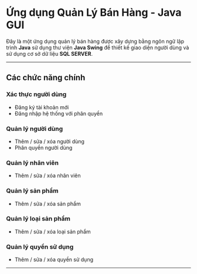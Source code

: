 #  Ứng dụng Quản Lý Bán Hàng - Java GUI

Đây là một ứng dụng quản lý bán hàng được xây dựng bằng ngôn ngữ lập trình **Java** sử dụng thư viện **Java Swing** để thiết kế giao diện người dùng và sử dụng cơ sở dữ liệu **SQL SERVER**.

---

##  Các chức năng chính

###  Xác thực người dùng
- Đăng ký tài khoản mới
- Đăng nhập hệ thống với phân quyền

###  Quản lý người dùng
- Thêm / sửa / xóa người dùng
- Phân quyền người dùng 

###  Quản lý nhân viên
- Thêm / sửa / xóa nhân viên

###  Quản lý sản phẩm
- Thêm / sửa / xóa sản phẩm

###  Quản lý loại sản phẩm
- Thêm / sửa / xóa loại sản phẩm

###  Quản lý quyền sử dụng
- Thêm / sửa / xóa quyền sử dụng

---


